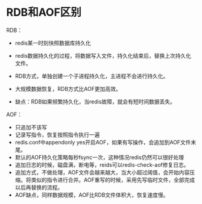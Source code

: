 # RDB和AOF区别

RDB：

- redis某一时刻快照数据库持久化

- redis数据持久化的过程，将数据写入文件，持久化结束后，替换上次持久化文件。
- RDB方式，单独创建一个子进程持久化，主进程不会进行持久化。
- 大规模数据恢复，RDB方式比AOF更加高效。
- 缺点：RDB如果频繁持久化，当redis故障，就会有短时间数据丢失。

AOF：

- 只追加不该写
- 记录写指令，恢复按照指令执行一遍
- redis.conf中appendonly yes开启AOF，如果有写操作，会追加到AOF文件末尾。
- 默认的AOF持久化策略每秒fsync一次，这种情况redis仍然可以很好处理
- 追加日志的时候，磁盘满，断电等，reids可以redis-check-aof修复日志。
- 追加方式，不做处理，AOF文件会越来越大，当大小超过阈值，会开始内容压缩。将类似的指令进行合并。AOF重写的时候，采用先写临时文件，全部完成以后再替换的流程。
- AOF缺点，同样数据规模，AOF比RDB文件体积大，恢复速度慢。

